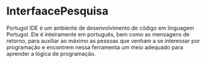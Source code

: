 # InterfaacePesquisa

Portugol IDE é um ambiente de desenvolvimento de código em linguagem Portugol. Ele é inteiramente em português, bem como as mensagens de retorno, para auxiliar ao máximo as pessoas que venham a se interessar por programação e encontrem nessa ferramenta um meio adequado para aprender a lógica de programação.
